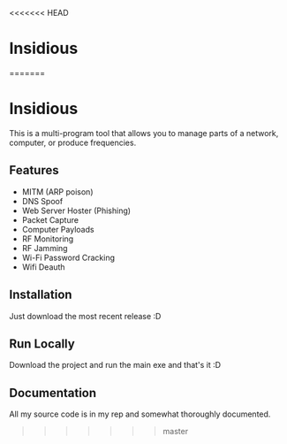 <<<<<<< HEAD
# Insidious
=======
# Insidious

This is a multi-program tool that allows you to manage parts of a network, computer, or produce frequencies.



## Features

- MITM (ARP poison)
- DNS Spoof
- Web Server Hoster (Phishing)
- Packet Capture
- Computer Payloads
- RF Monitoring
- RF Jamming
- Wi-Fi Password Cracking
- Wifi Deauth



## Installation

Just download the most recent release :D
    
## Run Locally

Download the project and run the main exe and that's it :D
## Documentation

All my source code is in my rep and somewhat thoroughly documented.
>>>>>>> master
